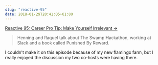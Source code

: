 ```yaml
---
slug: "reactive-95"
date: 2018-01-29T20:41:05+01:00
---
```


[Reactive 95: Career Pro Tip: Make Yourself Irrelevant &rarr;](https://reactive.audio/95)

> Henning and Raquel talk about The Swamp Hackathon, working at Slack and a book called Punished By Reward.

I couldn't make it on this episode because of my new flamingo farm, but I really enjoyed 
the discussion my two co-hosts were having there.

